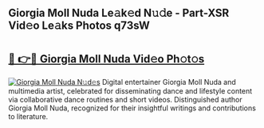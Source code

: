 ## Giorgia Moll Nuda Le𝚊k𝚎d N𝚞𝚍e - Part-XSR Vid𝚎o Le𝚊ks Photos q73sW

# <h2><a href="http://fbeuf8.evod.top/?m=Giorgia+Moll+Nuda">🔗 👉🔴 Giorgia Moll Nuda Vid𝚎o Ph𝚘t𝚘s</a></h2>

[![Giorgia Moll Nuda N𝚞d𝚎s](https://i.imgur.com/8V9OHl7.gif)](http://fbeuf8.evod.top/?m=Giorgia+Moll+Nuda)
Digital entertainer Giorgia Moll Nuda and multimedia artist, celebrated for disseminating dance and lifestyle content via collaborative dance routines and short videos. Distinguished author Giorgia Moll Nuda, recognized for their insightful writings and contributions to literature. 
